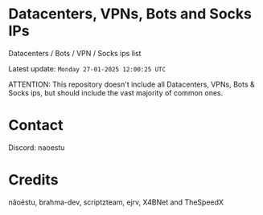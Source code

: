 # Datacenters, VPNs, Bots and Socks IPs
 
Datacenters / Bots / VPN / Socks ips list

Latest update: `Monday 27-01-2025 12:00:25 UTC` 

ATTENTION: This repository doesn't include all Datacenters, VPNs, Bots & Socks ips, 
but should include the vast majority of common ones.

# Contact
Discord: naoestu

# Credits
nãoéstu, brahma-dev, scriptzteam, ejrv, X4BNet and TheSpeedX
